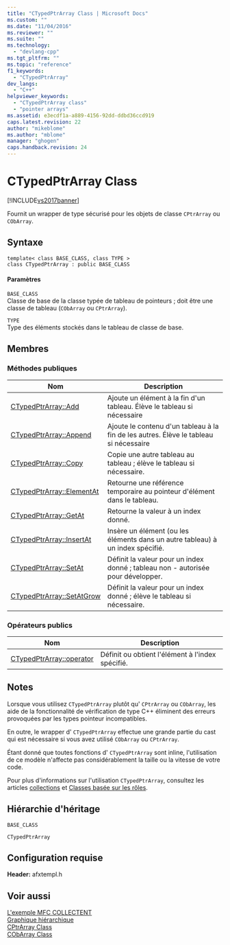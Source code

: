 ```yaml
---
title: "CTypedPtrArray Class | Microsoft Docs"
ms.custom: ""
ms.date: "11/04/2016"
ms.reviewer: ""
ms.suite: ""
ms.technology: 
  - "devlang-cpp"
ms.tgt_pltfrm: ""
ms.topic: "reference"
f1_keywords: 
  - "CTypedPtrArray"
dev_langs: 
  - "C++"
helpviewer_keywords: 
  - "CTypedPtrArray class"
  - "pointer arrays"
ms.assetid: e3ecdf1a-a889-4156-92dd-ddbd36ccd919
caps.latest.revision: 22
author: "mikeblome"
ms.author: "mblome"
manager: "ghogen"
caps.handback.revision: 24
---
```

# CTypedPtrArray Class
[!INCLUDE[vs2017banner](../../assembler/inline/includes/vs2017banner.md)]

Fournit un wrapper de type sécurisé pour les objets de classe `CPtrArray` ou `CObArray`.  
  
## Syntaxe  
  
```  
template< class BASE_CLASS, class TYPE >  
class CTypedPtrArray : public BASE_CLASS  
```  
  
#### Paramètres  
 `BASE_CLASS`  
 Classe de base de la classe typée de tableau de pointeurs ; doit être une classe de tableau \(`CObArray` ou `CPtrArray`\).  
  
 `TYPE`  
 Type des éléments stockés dans le tableau de classe de base.  
  
## Membres  
  
### Méthodes publiques  
  
|Nom|Description|  
|---------|-----------------|  
|[CTypedPtrArray::Add](../Topic/CTypedPtrArray::Add.md)|Ajoute un élément à la fin d'un tableau.  Élève le tableau si nécessaire|  
|[CTypedPtrArray::Append](../Topic/CTypedPtrArray::Append.md)|Ajoute le contenu d'un tableau à la fin de les autres.  Élève le tableau si nécessaire|  
|[CTypedPtrArray::Copy](../Topic/CTypedPtrArray::Copy.md)|Copie une autre tableau au tableau ; élève le tableau si nécessaire.|  
|[CTypedPtrArray::ElementAt](../Topic/CTypedPtrArray::ElementAt.md)|Retourne une référence temporaire au pointeur d'élément dans le tableau.|  
|[CTypedPtrArray::GetAt](../Topic/CTypedPtrArray::GetAt.md)|Retourne la valeur à un index donné.|  
|[CTypedPtrArray::InsertAt](../Topic/CTypedPtrArray::InsertAt.md)|Insère un élément \(ou les éléments dans un autre tableau\) à un index spécifié.|  
|[CTypedPtrArray::SetAt](../Topic/CTypedPtrArray::SetAt.md)|Définit la valeur pour un index donné ; tableau non \- autorisée pour développer.|  
|[CTypedPtrArray::SetAtGrow](../Topic/CTypedPtrArray::SetAtGrow.md)|Définit la valeur pour un index donné ; élève le tableau si nécessaire.|  
  
### Opérateurs publics  
  
|Nom|Description|  
|---------|-----------------|  
|[CTypedPtrArray::operator](../Topic/CTypedPtrArray::operator.md)|Définit ou obtient l'élément à l'index spécifié.|  
  
## Notes  
 Lorsque vous utilisez `CTypedPtrArray` plutôt qu' `CPtrArray` ou `CObArray`, les aide de la fonctionnalité de vérification de type C\+\+ éliminent des erreurs provoquées par les types pointeur incompatibles.  
  
 En outre, le wrapper d' `CTypedPtrArray` effectue une grande partie du cast qui est nécessaire si vous avez utilisé `CObArray` ou `CPtrArray`.  
  
 Étant donné que toutes fonctions d' `CTypedPtrArray` sont inline, l'utilisation de ce modèle n'affecte pas considérablement la taille ou la vitesse de votre code.  
  
 Pour plus d'informations sur l'utilisation `CTypedPtrArray`, consultez les articles [collections](../../mfc/collections.md) et [Classes basée sur les rôles](../../mfc/template-based-classes.md).  
  
## Hiérarchie d'héritage  
 `BASE_CLASS`  
  
 `CTypedPtrArray`  
  
## Configuration requise  
 **Header:** afxtempl.h  
  
## Voir aussi  
 [L'exemple MFC COLLECTENT](../../top/visual-cpp-samples.md)   
 [Graphique hiérarchique](../../mfc/hierarchy-chart.md)   
 [CPtrArray Class](../../mfc/reference/cptrarray-class.md)   
 [CObArray Class](../../mfc/reference/cobarray-class.md)
